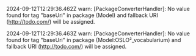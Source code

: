 2024-09-12T12:29:36.462Z warn: [PackageConverterHandler]: No value found for tag "baseUri" in package (Model) and fallback URI (http://todo.com/) will be assigned.

2024-09-12T12:29:36.463Z warn: [PackageConverterHandler]: No value found for tag "baseUri" in package (Model:OSLO²_vocabularium) and fallback URI (http://todo.com/) will be assigned.

